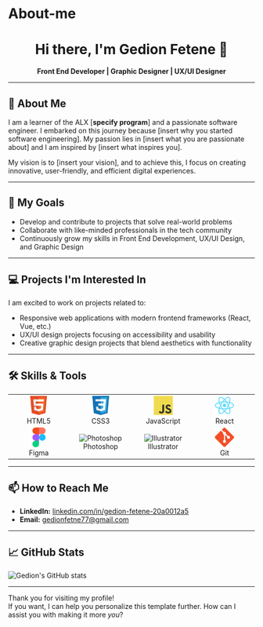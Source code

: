 # About-me

<!--
  GitHub Profile README Template for Gedion Fetene
-->

<h1 align="center">Hi there, I'm Gedion Fetene 👋</h1>

<p align="center">
  <strong>Front End Developer | Graphic Designer | UX/UI Designer</strong>
</p>

---

## 🚀 About Me

I am a learner of the ALX [**specify program**] and a passionate software engineer. I embarked on this journey because [insert why you started software engineering]. My passion lies in [insert what you are passionate about] and I am inspired by [insert what inspires you].

My vision is to [insert your vision], and to achieve this, I focus on creating innovative, user-friendly, and efficient digital experiences.

---

## 🎯 My Goals

- Develop and contribute to projects that solve real-world problems
- Collaborate with like-minded professionals in the tech community
- Continuously grow my skills in Front End Development, UX/UI Design, and Graphic Design

---

## 💻 Projects I'm Interested In

I am excited to work on projects related to:

- Responsive web applications with modern frontend frameworks (React, Vue, etc.)
- UX/UI design projects focusing on accessibility and usability
- Creative graphic design projects that blend aesthetics with functionality

---

## 🛠️ Skills & Tools

<table>
  <tr>
    <td align="center" width="120px">
      <img src="https://raw.githubusercontent.com/devicons/devicon/master/icons/html5/html5-original.svg" alt="HTML5" width="40" />
      <br>HTML5
    </td>
    <td align="center" width="120px">
      <img src="https://raw.githubusercontent.com/devicons/devicon/master/icons/css3/css3-original.svg" alt="CSS3" width="40" />
      <br>CSS3
    </td>
    <td align="center" width="120px">
      <img src="https://raw.githubusercontent.com/devicons/devicon/master/icons/javascript/javascript-original.svg" alt="JavaScript" width="40" />
      <br>JavaScript
    </td>
    <td align="center" width="120px">
      <img src="https://raw.githubusercontent.com/devicons/devicon/master/icons/react/react-original.svg" alt="React" width="40" />
      <br>React
    </td>
  </tr>
  <tr>
    <td align="center" width="120px">
      <img src="https://raw.githubusercontent.com/devicons/devicon/master/icons/figma/figma-original.svg" alt="Figma" width="40" />
      <br>Figma
    </td>
    <td align="center" width="120px">
      <img src="https://raw.githubusercontent.com/devicons/devicon/master/icons/adobephotoshop/adobephotoshop-plain.svg" alt="Photoshop" width="40" />
      <br>Photoshop
    </td>
    <td align="center" width="120px">
      <img src="https://raw.githubusercontent.com/devicons/devicon/master/icons/adobeillustrator/adobeillustrator-plain.svg" alt="Illustrator" width="40" />
      <br>Illustrator
    </td>
    <td align="center" width="120px">
      <img src="https://raw.githubusercontent.com/devicons/devicon/master/icons/git/git-original.svg" alt="Git" width="40" />
      <br>Git
    </td>
  </tr>
</table>

---

## 📫 How to Reach Me

- **LinkedIn:** [linkedin.com/in/gedion-fetene-20a0012a5](https://www.linkedin.com/in/gedion-fetene-20a0012a5)  
- **Email:** gedionfetne77@gmail.com

---

## 📈 GitHub Stats

![Gedion's GitHub stats](https://github-readme-stats.vercel.app/api?username=Gedion48&show_icons=true&theme=radical)

---

Thank you for visiting my profile!  
If you want, I can help you personalize this template further. How can I assist you with making it more *you*?

